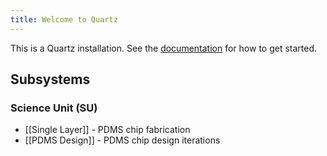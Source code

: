 ```yaml
---
title: Welcome to Quartz
---
```


This is a Quartz installation.
See the [documentation](https://quartz.jzhao.xyz) for how to get started.

## Subsystems

### Science Unit (SU)

- [[Single Layer]] - PDMS chip fabrication
- [[PDMS Design]] - PDMS chip design iterations
